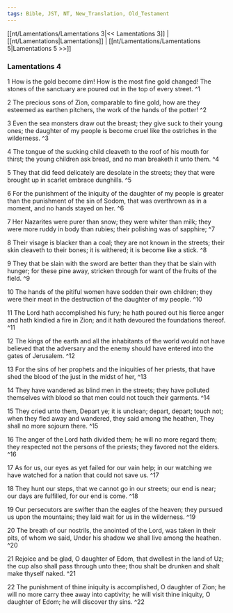 ```yaml
---
tags: Bible, JST, NT, New_Translation, Old_Testament
---
```


[[nt/Lamentations/Lamentations 3|<< Lamentations 3]] | [[nt/Lamentations|Lamentations]] | [[nt/Lamentations/Lamentations 5|Lamentations 5 >>]]

### Lamentations 4

1 How is the gold become dim! How is the most fine gold changed! The stones of the sanctuary are poured out in the top of every street.  ^1

2 The precious sons of Zion, comparable to fine gold, how are they esteemed as earthen pitchers, the work of the hands of the potter!  ^2

3 Even the sea monsters draw out the breast; they give suck to their young ones; the daughter of my people is become cruel like the ostriches in the wilderness.  ^3

4 The tongue of the sucking child cleaveth to the roof of his mouth for thirst; the young children ask bread, and no man breaketh it unto them.  ^4

5 They that did feed delicately are desolate in the streets; they that were brought up in scarlet embrace dunghills.  ^5

6 For the punishment of the iniquity of the daughter of my people is greater than the punishment of the sin of Sodom, that was overthrown as in a moment, and no hands stayed on her.  ^6

7 Her Nazarites were purer than snow; they were whiter than milk; they were more ruddy in body than rubies; their polishing was of sapphire;  ^7

8 Their visage is blacker than a coal; they are not known in the streets; their skin cleaveth to their bones; it is withered; it is become like a stick.  ^8

9 They that be slain with the sword are better than they that be slain with hunger; for these pine away, stricken through for want of the fruits of the field.  ^9

10 The hands of the pitiful women have sodden their own children; they were their meat in the destruction of the daughter of my people.  ^10

11 The Lord hath accomplished his fury; he hath poured out his fierce anger and hath kindled a fire in Zion; and it hath devoured the foundations thereof.  ^11

12 The kings of the earth and all the inhabitants of the world would not have believed that the adversary and the enemy should have entered into the gates of Jerusalem.  ^12

13 For the sins of her prophets and the iniquities of her priests, that have shed the blood of the just in the midst of her,  ^13

14 They have wandered as blind men in the streets; they have polluted themselves with blood so that men could not touch their garments.  ^14

15 They cried unto them, Depart ye; it is unclean; depart, depart; touch not; when they fled away and wandered, they said among the heathen, They shall no more sojourn there.  ^15

16 The anger of the Lord hath divided them; he will no more regard them; they respected not the persons of the priests; they favored not the elders.  ^16

17 As for us, our eyes as yet failed for our vain help; in our watching we have watched for a nation that could not save us.  ^17

18 They hunt our steps, that we cannot go in our streets; our end is near; our days are fulfilled, for our end is come.  ^18

19 Our persecutors are swifter than the eagles of the heaven; they pursued us upon the mountains; they laid wait for us in the wilderness.  ^19

20 The breath of our nostrils, the anointed of the Lord, was taken in their pits, of whom we said, Under his shadow we shall live among the heathen.  ^20

21 Rejoice and be glad, O daughter of Edom, that dwellest in the land of Uz; the cup also shall pass through unto thee; thou shalt be drunken and shalt make thyself naked.  ^21

22 The punishment of thine iniquity is accomplished, O daughter of Zion; he will no more carry thee away into captivity; he will visit thine iniquity, O daughter of Edom; he will discover thy sins.  ^22

 
